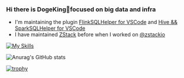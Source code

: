 ### Hi there is DogeKing👋focused on big data and infra
- I'm maintaining the plugin [FlinkSQLHelper for VSCode](https://github.com/camilesing/Flink-SQL-Helper-VSCode) and [Hive && SparkSQLHelper for VSCode](https://github.com/camilesing/Hive-Spark-SQL-Helper-VSCode)
- I have maintained [ZStack](https://github.com/zstackio/zstack) before when I worked on [@zstackio](https://github.com/zstackio)

[![My Skills](https://skillicons.dev/icons?i=java,go,kotlin,ts,py,rust&perline=10)](https://skillicons.dev)
 


![Anurag's GitHub stats](https://github-readme-stats.vercel.app/api?username=camilesing&count_private=true&theme=vue&show_icons=true)



[![trophy](https://github-profile-trophy.vercel.app/?username=camilesing)](https://github.com/ryo-ma/github-profile-trophy&count_private=true)

<!--
**camilesing/camilesing** is a ✨ _special_ ✨ repository because its `README.md` (this file) appears on your GitHub profile.

Here are some ideas to get you started:

- 🔭 I’m currently working on ...
- 🌱 I’m currently learning ...
- 👯 I’m looking to collaborate on ...
- 🤔 I’m looking for help with ...
- 💬 Ask me about ...
- 📫 How to reach me: ...
- 😄 Pronouns: ...
- ⚡ Fun fact: ...
-->
